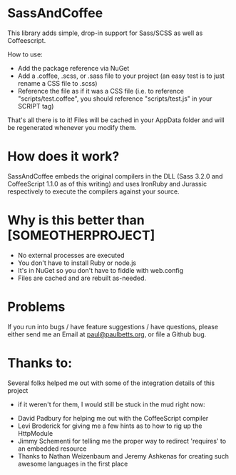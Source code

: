 # SassAndCoffee

This library adds simple, drop-in support for Sass/SCSS as well as Coffeescript.

How to use:

* Add the package reference via NuGet
* Add a .coffee, .scss, or .sass file to your project (an easy test is to just
  rename a CSS file to .scss)
* Reference the file as if it was a CSS file (i.e. to reference
  "scripts/test.coffee", you should reference "scripts/test.js" in your SCRIPT
  tag)

That's all there is to it! Files will be cached in your AppData folder and will
be regenerated whenever you modify them.


# How does it work?

SassAndCoffee embeds the original compilers in the DLL (Sass 3.2.0 and CoffeeScript 1.1.0
as of this writing) and uses IronRuby and Jurassic respectively to execute the
compilers against your source.


# Why is this better than [SOMEOTHERPROJECT]

* No external processes are executed
* You don't have to install Ruby or node.js
* It's in NuGet so you don't have to fiddle with web.config
* Files are cached and are rebuilt as-needed.


# Problems

If you run into bugs / have feature suggestions / have questions, please either send me an Email at paul@paulbetts.org, or file a Github bug. 


# Thanks to:

Several folks helped me out with some of the integration details of this project
- if it weren't for them, I would still be stuck in the mud right now:

* David Padbury for helping me out with the CoffeeScript compiler
* Levi Broderick for giving me a few hints as to how to rig up the HttpModule
* Jimmy Schementi for telling me the proper way to redirect 'requires' to an embedded resource
* Thanks to Nathan Weizenbaum and Jeremy Ashkenas for creating such awesome languages in the first place